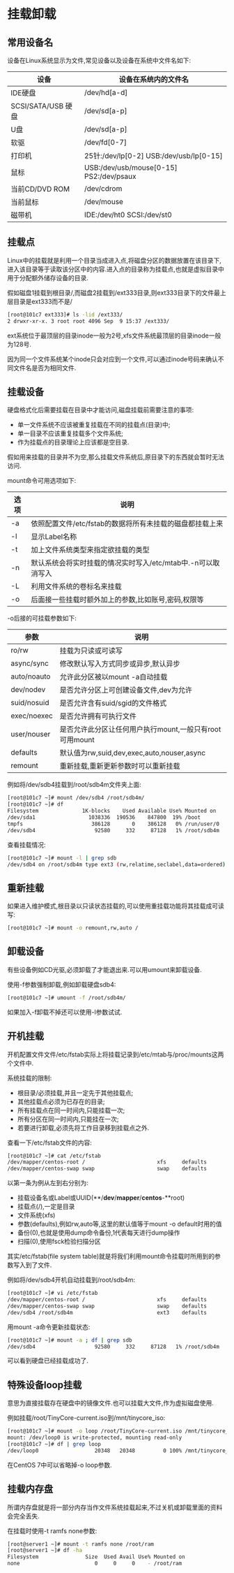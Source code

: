 # 挂载卸载

## 常用设备名

设备在Linux系统显示为文件,常见设备以及设备在系统中文件名如下:

| **设备**           | **设备在系统内的文件名**                 |
| ------------------ | ---------------------------------------- |
| IDE硬盘            | /dev/hd[a-d]                             |
| SCSI/SATA/USB 硬盘 | /dev/sd[a-p]                             |
| U盘                | /dev/sd[a-p]                             |
| 软驱               | /dev/fd[0-7]                             |
| 打印机             | 25针:/dev/lp[0-2]  USB:/dev/usb/lp[0-15] |
| 鼠标               | USB:/dev/usb/mouse[0-15]  PS2:/dev/psaux |
| 当前CD/DVD ROM     | /dev/cdrom                               |
| 当前鼠标           | /dev/mouse                               |
| 磁带机             | IDE:/dev/ht0  SCSI:/dev/st0              |



## 挂载点

Linux中的挂载就是利用一个目录当成进入点,将磁盘分区的数据放置在该目录下,进入该目录等于读取该分区中的内容.进入点的目录称为挂载点,也就是虚拟目录中用于分配额外储存设备的目录.

假如磁盘1挂载到根目录/,而磁盘2挂载到/ext333目录,则ext333目录下的文件最上层目录是ext333而不是/

```sh
[root@101c7 ext333]# ls -lid /ext333/
2 drwxr-xr-x. 3 root root 4096 Sep  9 15:37 /ext333/
```

ext系统位于最顶层的目录inode一般为2号,xfs文件系统最顶层的目录inode一般为128号.

因为同一个文件系统某个inode只会对应到一个文件,可以通过inode号码来确认不同文件名是否为相同文件.

 

## 挂载设备

硬盘格式化后需要挂载在目录中才能访问,磁盘挂载前需要注意的事项:

- 单一文件系统不应该被重复挂载在不同的挂载点(目录)中;
- 单一目录不应该重复挂载多个文件系统;
- 作为挂载点的目录理论上应该都是空目录.

假如用来挂载的目录并不为空,那么挂载文件系统后,原目录下的东西就会暂时无法访问.

mount命令可用选项如下:

| 选项 | 说明                                                         |
| ---- | ------------------------------------------------------------ |
| -a   | 依照配置文件/etc/fstab的数据将所有未挂载的磁盘都挂载上来     |
| -l   | 显示Label名称                                                |
| -t   | 加上文件系统类型来指定欲挂载的类型                           |
| -n   | 默认系统会将实时挂载的情况实时写入/etc/mtab中.-n可以取消写入 |
| -L   | 利用文件系统的卷标名来挂载                                   |
| -o   | 后面接一些挂载时额外加上的参数,比如账号,密码,权限等          |

-o后接的可挂载参数如下:

| 参数        | 说明                                                    |
| ----------- | ------------------------------------------------------- |
| ro/rw       | 挂载为只读或可读写                                      |
| async/sync  | 修改默认写入方式同步或异步,默认异步                     |
| auto/noauto | 允许此分区被以mount -a自动挂载                          |
| dev/nodev   | 是否允许分区上可创建设备文件,dev为允许                  |
| suid/nosuid | 是否允许含有suid/sgid的文件格式                         |
| exec/noexec | 是否允许拥有可执行文件                                  |
| user/nouser | 是否允许此分区让任何用户执行mount,一般只有root可用mount |
| defaults    | 默认值为rw,suid,dev,exec,auto,nouser,async              |
| remount     | 重新挂载,重新更新参数时可以重新挂载                     |

例如将/dev/sdb4挂载到/root/sdb4m文件夹上面:

```sh
[root@101c7 ~]# mount /dev/sdb4 /root/sdb4m/
[root@101c7 ~]# df
Filesystem              1K-blocks    Used Available Use% Mounted on
/dev/sda1                 1038336  190536    847800  19% /boot
tmpfs                      386128       0    386128   0% /run/user/0
/dev/sdb4                   92580     332     87128   1% /root/sdb4m
```

查看挂载情况:

```sh
[root@101c7 ~]# mount -l | grep sdb
/dev/sdb4 on /root/sdb4m type ext3 (rw,relatime,seclabel,data=ordered) [boss]
```



## 重新挂载

如果进入维护模式,根目录以只读状态挂载的,可以使用重挂载功能将其挂载成可读写:

```sh
[root@101c7 ~]# mount -o remount,rw,auto /
```



## 卸载设备

有些设备例如CD光驱,必须卸载了才能退出来.可以用umount来卸载设备.

使用-f参数强制卸载,例如卸载硬盘sdb4:

```sh
[root@101c7 ~]# umount -f /root/sdb4m/
```

如果加入-f卸载不掉还可以使用-l参数试试.



## 开机挂载

开机配置文件文件/etc/fstab实际上将挂载记录到/etc/mtab与/proc/mounts这两个文件中.

系统挂载的限制:

- 根目录/必须挂载,并且一定先于其他挂载点;
- 其他挂载点必须为已存在的目录;
- 所有挂载点在同一时间内,只能挂载一次;
- 所有分区在同一时间内,只能挂在一次;
- 若要进行卸载,必须先将工作目录移到挂载点之外.

查看一下/etc/fstab文件的内容:

```sh
[root@101c7 ~]# cat /etc/fstab
/dev/mapper/centos-root /                       xfs     defaults        0 0
/dev/mapper/centos-swap swap                    swap    defaults        0 0
```

以第一条为例从左到右分别为:

- 挂载设备名或Label或UUID(**/**dev**/**mapper**/**centos**-**root)
- 挂载点(/),一定是目录
- 文件系统(xfs)
- 参数(defaults),例如rw,auto等,这里的默认值等于mount -o default时用的值
- 备份(0),也就是使用dump命令备份,1代表每天进行dump操作
- 扫描(0),使用fsck检验扫描分区

其实/etc/fstab(file system table)就是将我们利用mount命令挂载时所用到的参数写入到了文件.

例如将/dev/sdb4开机自动挂载到/root/sdb4m:

```sh
[root@101c7 ~]# vi /etc/fstab
/dev/mapper/centos-root /                       xfs     defaults        0 0
/dev/mapper/centos-swap swap                    swap    defaults        0 0
/dev/sdb4 /root/sdb4m                           ext3    defaults        0 0
```

用mount -a命令更新挂载状态:

```sh
[root@101c7 ~]# mount -a ; df | grep sdb
/dev/sdb4                   92580     332     87128   1% /root/sdb4m
```

可以看到硬盘已经挂载成功了.



## 特殊设备loop挂载

意思为直接挂载存在硬盘中的镜像文件.也可以挂载大文件,作为虚拟磁盘使用.

例如挂载/root/TinyCore-current.iso到/mnt/tinycore_iso:

```sh
[root@101c7 ~]# mount -o loop /root/TinyCore-current.iso /mnt/tinycore_iso/
mount: /dev/loop0 is write-protected, mounting read-only
[root@101c7 ~]# df | grep loop
/dev/loop0                  20348   20348         0 100% /mnt/tinycore_iso
```

在CentOS 7中可以省略掉-o loop参数.

 

## 挂载内存盘

所谓内存盘就是将一部分内存当作文件系统挂载起来,不过关机或卸载里面的资料会完全丢失.

在挂载时使用-t ramfs none参数:

```sh
[root@server1 ~]# mount -t ramfs none /root/ram
[root@server1 ~]# df -ha
Filesystem               Size  Used Avail Use% Mounted on
none                        0     0     0    - /root/ram
```


